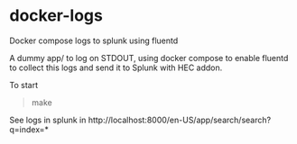 # docker-logs

Docker compose logs to splunk using fluentd

A dummy app/ to log on STDOUT, using docker compose to enable fluentd to collect this logs and send it to Splunk with HEC addon.

To start
> make

See logs in splunk in http://localhost:8000/en-US/app/search/search?q=index=*